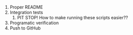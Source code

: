 1. Proper README 
2. Integration tests
   1. PIT STOP! How to make running these scripts easier??
3. Programatic verification
4. Push to GitHub 

